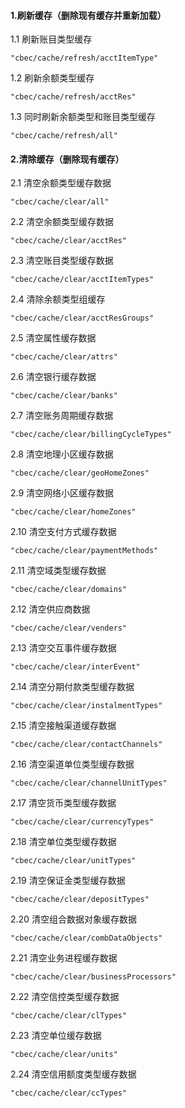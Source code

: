 #### 1.刷新缓存（删除现有缓存并重新加载）
1.1 刷新账目类型缓存
>
`"cbec/cache/refresh/acctItemType"`

1.2 刷新余额类型缓存
>
`"cbec/cache/refresh/acctRes"`

1.3 同时刷新余额类型和账目类型缓存
>
`"cbec/cache/refresh/all"`


#### 2.清除缓存（删除现有缓存）
2.1 清空余额类型缓存数据
>
`"cbec/cache/clear/all"`

2.2 清空余额类型缓存数据
>
`"cbec/cache/clear/acctRes"`


2.3 清空账目类型缓存数据
> 
`"cbec/cache/clear/acctItemTypes"`

2.4 清除余额类型组缓存
> 
`"cbec/cache/clear/acctResGroups"`

2.5 清空属性缓存数据
> 
`"cbec/cache/clear/attrs"`

2.6 清空银行缓存数据
> 
`"cbec/cache/clear/banks"`

2.7 清空账务周期缓存数据
> 
`"cbec/cache/clear/billingCycleTypes"`

2.8 清空地理小区缓存数据
> 
`"cbec/cache/clear/geoHomeZones"`

2.9 清空网络小区缓存数据
> 
`"cbec/cache/clear/homeZones"`

2.10 清空支付方式缓存数据
> 
`"cbec/cache/clear/paymentMethods"`

2.11 清空域类型缓存数据
> 
`"cbec/cache/clear/domains"`

2.12 清空供应商数据
> 
`"cbec/cache/clear/venders"`

2.13 清空交互事件缓存数据
> 
`"cbec/cache/clear/interEvent"`

2.14 清空分期付款类型缓存数据
> 
`"cbec/cache/clear/instalmentTypes"`

2.15 清空接触渠道缓存数据
> 
`"cbec/cache/clear/contactChannels"`

2.16 清空渠道单位类型缓存数据
> 
`"cbec/cache/clear/channelUnitTypes"`

2.17 清空货币类型缓存数据
> 
`"cbec/cache/clear/currencyTypes"`

2.18 清空单位类型缓存数据
> 
`"cbec/cache/clear/unitTypes"`

2.19 清空保证金类型缓存数据
> 
`"cbec/cache/clear/depositTypes"`

2.20 清空组合数据对象缓存数据
> 
`"cbec/cache/clear/combDataObjects"`

2.21 清空业务进程缓存数据
> 
`"cbec/cache/clear/businessProcessors"`

2.22 清空信控类型缓存数据
> 
`"cbec/cache/clear/clTypes"`

2.23 清空单位缓存数据
> 
`"cbec/cache/clear/units"`

2.24 清空信用额度类型缓存数据
> 
`"cbec/cache/clear/ccTypes"`

